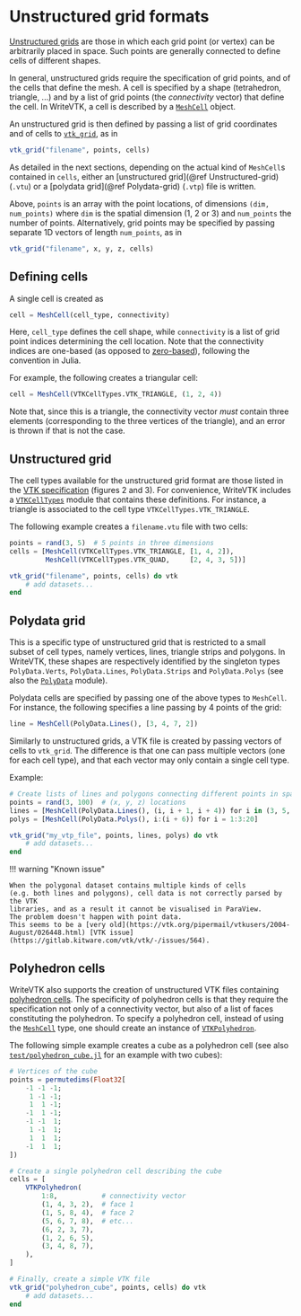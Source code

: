 # Unstructured grid formats

[Unstructured grids](https://en.wikipedia.org/wiki/Unstructured_grid) are those in which each grid point (or vertex) can be arbitrarily placed in space.
Such points are generally connected to define cells of different shapes.

In general, unstructured grids require the specification of grid points, and of the cells that define the mesh.
A cell is specified by a shape (tetrahedron, triangle, ...) and by a list of grid points (the *connectivity* vector) that define the cell.
In WriteVTK, a cell is described by a [`MeshCell`](@ref) object.

An unstructured grid is then defined by passing a list of grid coordinates and of cells to [`vtk_grid`](@ref), as in

```julia
vtk_grid("filename", points, cells)
```

As detailed in the next sections, depending on the actual kind of `MeshCell`s contained in `cells`, either an [unstructured grid](@ref Unstructured-grid) (`.vtu`) or a [polydata grid](@ref Polydata-grid) (`.vtp`) file is written.

Above, `points` is an array with the point locations, of dimensions `(dim, num_points)` where `dim` is the spatial dimension (1, 2 or 3) and `num_points` the number of points.
Alternatively, grid points may be specified by passing separate 1D vectors of length `num_points`, as in

```julia
vtk_grid("filename", x, y, z, cells)
```

## Defining cells

A single cell is created as

``` julia
cell = MeshCell(cell_type, connectivity)
```

Here, `cell_type` defines the cell shape, while `connectivity` is a list of grid point indices determining the cell location.
Note that the connectivity indices are one-based (as opposed to
[zero-based](https://en.wikipedia.org/wiki/Zero-based_numbering)), following the
convention in Julia.

For example, the following creates a triangular cell:

```julia
cell = MeshCell(VTKCellTypes.VTK_TRIANGLE, (1, 2, 4))
```

Note that, since this is a triangle, the connectivity vector *must* contain three elements (corresponding to the three vertices of the triangle), and an error is thrown if that is not the case.

## Unstructured grid

The cell types available for the unstructured grid format are those listed in the
[VTK specification](http://www.vtk.org/VTK/img/file-formats.pdf) (figures 2 and 3).
For convenience, WriteVTK includes a [`VTKCellTypes`](@ref) module that contains
these definitions.
For instance, a triangle is associated to the cell type `VTKCellTypes.VTK_TRIANGLE`.

The following example creates a `filename.vtu` file with two cells:

```julia
points = rand(3, 5)  # 5 points in three dimensions
cells = [MeshCell(VTKCellTypes.VTK_TRIANGLE, [1, 4, 2]),
         MeshCell(VTKCellTypes.VTK_QUAD,     [2, 4, 3, 5])]

vtk_grid("filename", points, cells) do vtk
    # add datasets...
end
```


## Polydata grid

This is a specific type of unstructured grid that is restricted to a small subset of cell types, namely vertices, lines, triangle strips and polygons.
In WriteVTK, these shapes are respectively identified by the singleton types
`PolyData.Verts`, `PolyData.Lines`, `PolyData.Strips` and `PolyData.Polys` (see also the [`PolyData`](@ref) module).

Polydata cells are specified by passing one of the above types to `MeshCell`.
For instance, the following specifies a line passing by 4 points of the grid:

```julia
line = MeshCell(PolyData.Lines(), [3, 4, 7, 2])
```

Similarly to unstructured grids, a VTK file is created by passing vectors of
cells to `vtk_grid`.
The difference is that one can pass multiple vectors (one for each cell type),
and that each vector may only contain a single cell type.

Example:

```julia
# Create lists of lines and polygons connecting different points in space
points = rand(3, 100)  # (x, y, z) locations
lines = [MeshCell(PolyData.Lines(), (i, i + 1, i + 4)) for i in (3, 5, 42)]
polys = [MeshCell(PolyData.Polys(), i:(i + 6)) for i = 1:3:20]

vtk_grid("my_vtp_file", points, lines, polys) do vtk
    # add datasets...
end
```

!!! warning "Known issue"

    When the polygonal dataset contains multiple kinds of cells
    (e.g. both lines and polygons), cell data is not correctly parsed by the VTK
    libraries, and as a result it cannot be visualised in ParaView.
    The problem doesn't happen with point data.
    This seems to be a [very old](https://vtk.org/pipermail/vtkusers/2004-August/026448.html) [VTK issue](https://gitlab.kitware.com/vtk/vtk/-/issues/564).


## Polyhedron cells

WriteVTK also supports the creation of unstructured VTK files containing [polyhedron cells](https://vtk.org/Wiki/VTK/Polyhedron_Support).
The specificity of polyhedron cells is that they require the specification not only of a connectivity vector, but also of a list of faces constituting the polyhedron.
To specify a polyhedron cell, instead of using the [`MeshCell`](@ref) type, one should create an instance of [`VTKPolyhedron`](@ref).

The following simple example creates a cube as a polyhedron cell (see also [`test/polyhedron_cube.jl`](https://github.com/jipolanco/WriteVTK.jl/blob/master/test/polyhedron_cube.jl) for an example with two cubes):

```julia
# Vertices of the cube
points = permutedims(Float32[
    -1 -1 -1;
     1 -1 -1;
     1  1 -1;
    -1  1 -1;
    -1 -1  1;
     1 -1  1;
     1  1  1;
    -1  1  1;
])

# Create a single polyhedron cell describing the cube
cells = [
    VTKPolyhedron(
        1:8,           # connectivity vector
        (1, 4, 3, 2),  # face 1
        (1, 5, 8, 4),  # face 2
        (5, 6, 7, 8),  # etc...
        (6, 2, 3, 7),
        (1, 2, 6, 5),
        (3, 4, 8, 7),
    ),
]

# Finally, create a simple VTK file
vtk_grid("polyhedron_cube", points, cells) do vtk
    # add datasets...
end
```

